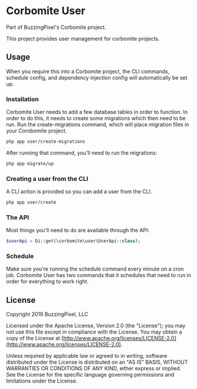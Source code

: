 # Corbomite User

Part of BuzzingPixel's Corbomite project.

This project provides user management for corbomite projects.

## Usage

When you require this into a Corbomite project, the CLI commands, schedule config, and dependency injection config will automatically be set up.

### Installation

Corbomite User needs to add a few database tables in order to function. In order to do this, it needs to create some migrations which then need to be run. Run the create-migrations command, which will place migration files in your Corobomite project.

```bash
php app user/create-migrations
```

After running that command, you'll need to run the migrations:

```bash
php app migrate/up
```

### Creating a user from the CLI

A CLI action is provided so you can add a user from the CLI.

```bash
php app user/create
```

### The API

Most things you'll need to do are available through the API:

```php
$userApi = Di::get(\corbomite\user\UserApi::class);
```

### Schedule

Make sure you're running the schedule command every minute on a cron job. Corbomite User has two commands that it schedules that need to run in order for everything to work right.

## License

Copyright 2019 BuzzingPixel, LLC

Licensed under the Apache License, Version 2.0 (the "License");
you may not use this file except in compliance with the License.
You may obtain a copy of the License at [http://www.apache.org/licenses/LICENSE-2.0](http://www.apache.org/licenses/LICENSE-2.0).

Unless required by applicable law or agreed to in writing, software
distributed under the License is distributed on an "AS IS" BASIS,
WITHOUT WARRANTIES OR CONDITIONS OF ANY KIND, either express or implied.
See the License for the specific language governing permissions and
limitations under the License.

